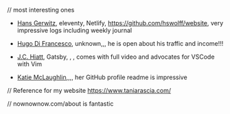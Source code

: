 // most interesting ones
- [Hans Gerwitz](https://hans.gerwitz.com/), eleventy, Netlify, https://github.com/hswolff/website, very impressive logs including weekly journal
- [Hugo Di Francesco](https://codewithhugo.com), unknown,,, he is open about his traffic and income!!!
- [J.C. Hiatt](https://jchiatt.com/), Gatsby, , , comes with full video and advocates for VSCode with Vim

- [Katie McLaughlin](https://glasnt.com/blog/),,,, her GitHub profile readme is impressive

// Reference for my website 
https://www.taniarascia.com/



// nownownow.com/about is fantastic